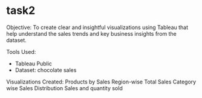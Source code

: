 # task2
Objective:
To create clear and insightful visualizations using Tableau that help understand the sales trends and key business insights from the dataset.

Tools Used:
- Tableau Public
- Dataset: chocolate sales

Visualizations Created:
Products by Sales 
Region-wise Total Sales 
Category wise Sales Distribution
Sales and quantity sold
